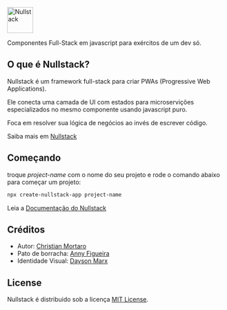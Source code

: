 <img src='https://raw.githubusercontent.com/nullstack/nullstack/master/nullstack.png' height='60' alt='Nullstack'>

Componentes Full-Stack em javascript para exércitos de um dev só.

## O que é Nullstack?

Nullstack é um framework full-stack para criar PWAs (Progressive Web Applications).

Ele conecta uma camada de UI com estados para microservições especializados no mesmo componente usando javascript puro.

Foca em resolver sua lógica de negócios ao invés de escrever código.

Saiba mais em [Nullstack](https://nullstack.app)

## Começando

troque *project-name* com o nome do seu projeto e rode o comando abaixo para começar um projeto:

```sh
npx create-nullstack-app project-name
```

Leia a [Documentação do Nullstack](https://nullstack.app/documentation)

## Créditos

* Autor: [Christian Mortaro](https://github.com/Mortaro)
* Pato de borracha: [Anny Figueira](https://github.com/AnnyFigueira)
* Identidade Visual: [Dayson Marx](https://www.instagram.com/daysonmarx)

## License

Nullstack é distribuido sob a licença [MIT License](https://opensource.org/licenses/MIT).
